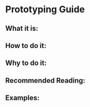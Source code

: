 # Prototyping Guide

## What it is:

## How to do it:

## Why to do it:

## Recommended Reading:

## Examples:
